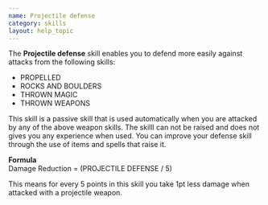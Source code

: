 ```yaml
---
name: Projectile defense
category: skills
layout: help_topic
---
```

The **Projectile defense** skill enables you to defend more easily against attacks from the following skills:

*   PROPELLED
*   ROCKS AND BOULDERS
*   THROWN MAGIC
*   THROWN WEAPONS

This skill is a passive skill that is used automatically when you are attacked by any of the above weapon skills. The skilll can not be raised and does not gives you any experience when used. You can improve your defense skill through the use of items and spells that raise it.

**Formula**  
Damage Reduction = (PROJECTILE DEFENSE / 5)  
  
This means for every 5 points in this skill you take 1pt less damage when attacked with a projectile weapon.